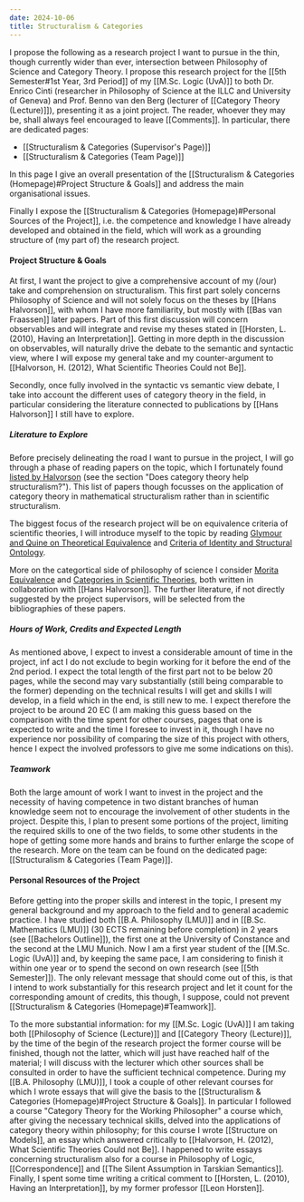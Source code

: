 ```yaml
---
date: 2024-10-06
title: Structuralism & Categories
---
```

I propose the following as a research project I want to pursue in the thin, though currently wider than ever, intersection between Philosophy of Science and Category Theory. I propose this research project for the [[5th Semester#1st Year, 3rd Period]] of my [[M.Sc. Logic (UvA)]] to both Dr. Enrico Cinti (researcher in Philosophy of Science at the ILLC and University of Geneva) and Prof. Benno van den Berg (lecturer of [[Category Theory (Lecture)]]), presenting it as a joint project. The reader, whoever they may be, shall always feel encouraged to leave [[Comments]]. In particular, there are dedicated pages:
- [[Structuralism & Categories (Supervisor's Page)]]
- [[Structuralism & Categories (Team Page)]]

In this page I give an overall presentation of the [[Structuralism & Categories (Homepage)#Project Structure & Goals]] and address the main organisational issues.
 
Finally I expose the [[Structuralism & Categories (Homepage)#Personal Sources of the Project]], i.e. the competence and knowledge I have already developed and obtained in the field, which will work as a grounding structure of (my part of) the research project.
#### Project Structure & Goals
At first, I want the project to give a comprehensive account of my (/our) take and comprehension on structuralism. This first part solely concerns Philosophy of Science and will not solely focus on the theses by [[Hans Halvorson]], with whom I have more familiarity, but mostly with [[Bas van Fraassen]] later papers. Part of this first discussion will concern observables and will integrate and revise my theses stated in [[Horsten, L. (2010), Having an Interpretation]]. Getting in more depth in the discussion on observables, will naturally drive the debate to the semantic and syntactic view, where I will expose my general take and my counter-argument to [[Halvorson, H. (2012), What Scientific Theories Could not Be]].

Secondly, once fully involved in the syntactic vs semantic view debate, I take into account the different uses of category theory in the field, in particular considering the literature connected to publications by [[Hans Halvorson]] I still have to explore.
##### Literature to Explore
Before precisely delineating the road I want to pursue in the project, I will go through a phase of reading papers on the topic, which I fortunately found [listed by Halvorson](https://www.princeton.edu/~hhalvors/phi536_s2011) (see the section "Does category theory help structuralism?"). This list of papers though focusses on the application of category theory in mathematical structuralism rather than in scientific structuralism.

The biggest focus of the research project will be on equivalence criteria of scientific theories, I will introduce myself to the topic by reading [Glymour and Quine on Theoretical Equivalence](https://philsci-archive.pitt.edu/11341/1/glymour%26quine.pdf) and [Criteria of Identity and Structural Ontology](https://www.researchgate.net/profile/Hannes-Leitgeb-2/publication/31349684_Criteria_of_Identity_and_Structuralist_Ontology/links/00463534fdb154f8b7000000/Criteria-of-Identity-and-Structuralist-Ontology.pdf?origin=publicationDetail&_sg%5B0%5D=ulrFKJxSo5jaNeCcC_G-SfIm5cfSOghXDvamINp01-TwUpbBUL2LZjzXUmEE_TSkJL4KY8RIQLMb78iVP7Yv9g.d4mRcbQrbo2MXHb7VkwdtNFfg3MZgisp3B7yGzzuAeAobShv-_XM3l4jFIBw5uU7fLgm5lNQGoWR08qbtX3w3g&_sg%5B1%5D=h_I-RdO0AXbmNUQr62JiRf-9ii05sny7fCG1xftvDZBrgPNtrjcbRebTln1M1wXcSNT3eNjdXzOCy3RgIQZTt-cSGX6SxWoaeZzrtxlZotb0.d4mRcbQrbo2MXHb7VkwdtNFfg3MZgisp3B7yGzzuAeAobShv-_XM3l4jFIBw5uU7fLgm5lNQGoWR08qbtX3w3g&_iepl=&_rtd=eyJjb250ZW50SW50ZW50IjoibWFpbkl0ZW0ifQ%3D%3D&_tp=eyJjb250ZXh0Ijp7ImZpcnN0UGFnZSI6InB1YmxpY2F0aW9uIiwicGFnZSI6InB1YmxpY2F0aW9uIiwicG9zaXRpb24iOiJwYWdlSGVhZGVyIn19).

More on the categortical side of philosophy of science I consider [Morita Equivalence](https://www.cambridge.org/core/journals/review-of-symbolic-logic/article/abs/morita-equivalence/8DAAEFCE09A73F68E72A8E622D79D6A2) and [Categories in Scientific Theories](https://philpapers.org/rec/HALCOS), both written in collaboration with [[Hans Halvorson]]. The further literature, if not directly suggested by the project supervisors, will be selected from the bibliographies of these papers.
##### Hours of Work, Credits and Expected Length
As mentioned above, I expect to invest a considerable amount of time in the project, inf act I do not exclude to begin working for it before the end of the 2nd period. I expect the total length of the first part not to be below 20 pages, while the second may vary substantially (still being comparable to the former) depending on the technical results I will get and skills I will develop, in a field which in the end, is still new to me. I expect therefore the project to be around 20 EC (I am making this guess based on the comparison with the time spent for other courses, pages that one is expected to write and the time I foresee to invest in it, though I have no experience nor possibility of comparing the size of this project with others, hence I expect the involved professors to give me some indications on this).
##### Teamwork
Both the large amount of work I want to invest in the project and the necessity of having competence in two distant branches of human knowledge seem not to encourage the involvement of other students in the project. Despite this, I plan to present some portions of the project, limiting the required skills to one of the two fields, to some other students in the hope of getting some more hands and brains to further enlarge the scope of the research. More on the team can be found on the dedicated page: [[Structuralism & Categories (Team Page)]].
#### Personal Resources of the Project
Before getting into the proper skills and interest in the topic, I present my general background and my approach to the field and to general academic practice. I have studied both [[B.A. Philosophy (LMU)]] and in [[B.Sc. Mathematics (LMU)]] (30 ECTS remaining before completion) in 2 years (see [[Bachelors Outline]]), the first one at the University of Constance and the second at the LMU Munich. Now I am a first year student of the [[M.Sc. Logic (UvA)]] and, by keeping the same pace, I am considering to finish it within one year or to spend the second on own research (see [[5th Semester]]). The only relevant message that should come out of this, is that I intend to work substantially for this research project and let it count for the corresponding amount of credits, this though, I suppose, could not prevent [[Structuralism & Categories (Homepage)#Teamwork]].

To the more substantial information: for my [[M.Sc. Logic (UvA)]] I am taking both [[Philosophy of Science (Lecture)]] and [[Category Theory (Lecture)]], by the time of the begin of the research project the former course will be finished, though not the latter, which will just have reached half of the material; I will discuss with the lecturer which other sources shall be consulted in order to have the sufficient technical competence. During my [[B.A. Philosophy (LMU)]], I took a couple of other relevant courses for which I wrote essays that will give the basis to the [[Structuralism & Categories (Homepage)#Project Structure & Goals]]. In particular I followed a course "Category Theory for the Working Philosopher" a course which, after giving the necessary technical skills, delved into the applications of category theory within philosophy; for this course I wrote [[Structure on Models]], an essay which answered critically to [[Halvorson, H. (2012), What Scientific Theories Could not Be]]. I happened to write essays concerning structuralism also for a course in Philosophy of Logic, [[Correspondence]] and [[The Silent Assumption in Tarskian Semantics]]. Finally, I spent some time writing a critical comment to [[Horsten, L. (2010), Having an Interpretation]], by my former professor [[Leon Horsten]].
